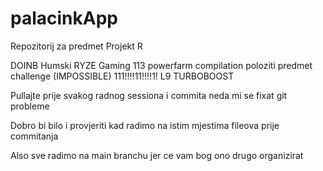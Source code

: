 # palacinkApp
Repozitorij za predmet Projekt R

DOINB Humski RYZE Gaming 113 powerfarm compilation
poloziti predmet challenge (IMPOSSIBLE)
111!!!!11!!!!1! L9 TURBOBOOST


Pullajte prije svakog radnog sessiona i commita neda mi se fixat git probleme

Dobro bi bilo i provjeriti kad radimo na istim mjestima fileova prije commitanja

Also sve radimo na main branchu jer ce vam bog ono drugo organizirat
